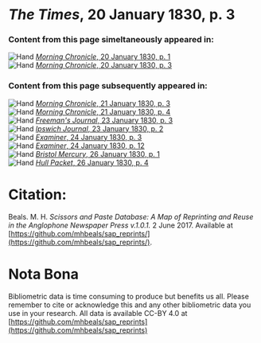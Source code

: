 # *The Times*, 20 January 1830, p. 3  
  
### Content from this page simeltaneously appeared in:  
![Hand](http://scissorsandpaste.net/wp-content/uploads/2017/06/smallhandpointer.png) [*Morning Chronicle*, 20 January 1830, p. 1](https://mhbeals.github.io/sap_html/Morning-Chronicle/Morning-Chronicle-20-January-1830-p-1)  
![Hand](http://scissorsandpaste.net/wp-content/uploads/2017/06/smallhandpointer.png) [*Morning Chronicle*, 20 January 1830, p. 3](https://mhbeals.github.io/sap_html/Morning-Chronicle/Morning-Chronicle-20-January-1830-p-3)  
  
### Content from this page subsequently appeared in:  
![Hand](http://scissorsandpaste.net/wp-content/uploads/2017/06/smallhandpointer.png) [*Morning Chronicle*, 21 January 1830, p. 3](https://mhbeals.github.io/sap_html/Morning-Chronicle/Morning-Chronicle-21-January-1830-p-3)  
![Hand](http://scissorsandpaste.net/wp-content/uploads/2017/06/smallhandpointer.png) [*Morning Chronicle*, 21 January 1830, p. 4](https://mhbeals.github.io/sap_html/Morning-Chronicle/Morning-Chronicle-21-January-1830-p-4)  
![Hand](http://scissorsandpaste.net/wp-content/uploads/2017/06/smallhandpointer.png) [*Freeman's Journal*, 23 January 1830, p. 3](https://mhbeals.github.io/sap_html/Freeman's-Journal/Freeman's-Journal-23-January-1830-p-3)  
![Hand](http://scissorsandpaste.net/wp-content/uploads/2017/06/smallhandpointer.png) [*Ipswich Journal*, 23 January 1830, p. 2](https://mhbeals.github.io/sap_html/Ipswich-Journal/Ipswich-Journal-23-January-1830-p-2)  
![Hand](http://scissorsandpaste.net/wp-content/uploads/2017/06/smallhandpointer.png) [*Examiner*, 24 January 1830, p. 3](https://mhbeals.github.io/sap_html/Examiner/Examiner-24-January-1830-p-3)  
![Hand](http://scissorsandpaste.net/wp-content/uploads/2017/06/smallhandpointer.png) [*Examiner*, 24 January 1830, p. 12](https://mhbeals.github.io/sap_html/Examiner/Examiner-24-January-1830-p-12)  
![Hand](http://scissorsandpaste.net/wp-content/uploads/2017/06/smallhandpointer.png) [*Bristol Mercury*, 26 January 1830, p. 1](https://mhbeals.github.io/sap_html/Bristol-Mercury/Bristol-Mercury-26-January-1830-p-1)  
![Hand](http://scissorsandpaste.net/wp-content/uploads/2017/06/smallhandpointer.png) [*Hull Packet*, 26 January 1830, p. 4](https://mhbeals.github.io/sap_html/Hull-Packet/Hull-Packet-26-January-1830-p-4)  


# Citation: 

Beals. M. H. *Scissors and Paste Database: A Map of Reprinting and Reuse in the Anglophone Newspaper Press v.1.0.1.* 2 June 2017. Available at [https://github.com/mhbeals/sap_reprints/](https://github.com/mhbeals/sap_reprints/). 

# Nota Bona

Bibliometric data is time consuming to produce but benefits us all. Please remember to cite or acknowledge this and any other bibliometric data you use in your research. All data is available CC-BY 4.0 at [https://github.com/mhbeals/sap_reprints](https://github.com/mhbeals/sap_reprints)